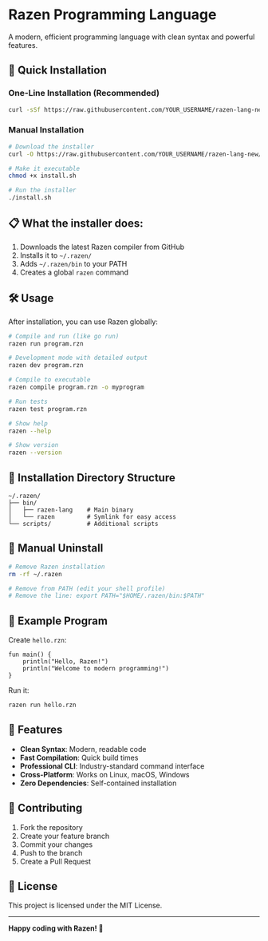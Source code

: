 # Razen Programming Language

A modern, efficient programming language with clean syntax and powerful features.

## 🚀 Quick Installation

### One-Line Installation (Recommended)
```bash
curl -sSf https://raw.githubusercontent.com/YOUR_USERNAME/razen-lang-new/main/install.sh | bash
```

### Manual Installation
```bash
# Download the installer
curl -O https://raw.githubusercontent.com/YOUR_USERNAME/razen-lang-new/main/install.sh

# Make it executable
chmod +x install.sh

# Run the installer
./install.sh
```

## 📋 What the installer does:
1. Downloads the latest Razen compiler from GitHub
2. Installs it to `~/.razen/`
3. Adds `~/.razen/bin` to your PATH
4. Creates a global `razen` command

## 🛠️ Usage

After installation, you can use Razen globally:

```bash
# Compile and run (like go run)
razen run program.rzn

# Development mode with detailed output
razen dev program.rzn

# Compile to executable
razen compile program.rzn -o myprogram

# Run tests
razen test program.rzn

# Show help
razen --help

# Show version
razen --version
```

## 📁 Installation Directory Structure
```
~/.razen/
├── bin/
│   ├── razen-lang    # Main binary
│   └── razen         # Symlink for easy access
└── scripts/          # Additional scripts
```

## 🔧 Manual Uninstall
```bash
# Remove Razen installation
rm -rf ~/.razen

# Remove from PATH (edit your shell profile)
# Remove the line: export PATH="$HOME/.razen/bin:$PATH"
```

## 🌟 Example Program

Create `hello.rzn`:
```razen
fun main() {
    println("Hello, Razen!")
    println("Welcome to modern programming!")
}
```

Run it:
```bash
razen run hello.rzn
```

## 🎯 Features

- **Clean Syntax**: Modern, readable code
- **Fast Compilation**: Quick build times
- **Professional CLI**: Industry-standard command interface
- **Cross-Platform**: Works on Linux, macOS, Windows
- **Zero Dependencies**: Self-contained installation

## 🤝 Contributing

1. Fork the repository
2. Create your feature branch
3. Commit your changes
4. Push to the branch
5. Create a Pull Request

## 📄 License

This project is licensed under the MIT License.

---

**Happy coding with Razen! 🚀**
